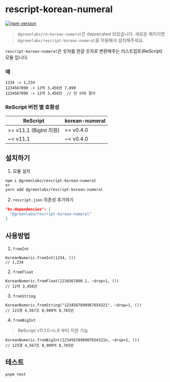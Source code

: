 # rescript-korean-numeral

[![npm version](https://img.shields.io/npm/v/@greenlabs/rescript-korean-numeral.svg)](https://www.npmjs.com/package/@greenlabs/rescript-korean-numeral)

> `@greenlabs/re-korean-numeral`은 deprecated 되었습니다.
> 새로운 패키지명 `@greenlabs/rescript-korean-numeral`을 이용해서 설치해주세요.

`rescript-korean-numeral`은 숫자를 한글 숫자로 변환해주는 리스트립트(ReScript) 모듈 입니다.

### 예

```
1234 -> 1,234
1234567890 -> 12억 3,456만 7,890
1234567890 -> 12억 3,456만  // 만 이하 절삭
```

### ReScript 버전 별 호환성

| ReScript               | korean-numeral |
| ---------------------- | -------------- |
| >= v11.1 (BigInt 지원) | >= v0.4.0      |
| ~< v11.1               | ~< v0.4.0      |

## 설치하기

1. 모듈 설치

```shell
npm i @greenlabs/rescript-korean-numeral
or
yarn add @greenlabs/rescript-korean-numeral
```

2. `rescript.json` 의존성 추가하기

```json
"bs-dependencies": [
  "@greenlabs/rescript-korean-numeral"
]
```

## 사용방법

1. `fromInt`

```rescript
KoreanNumeric.fromInt(1234, ())
// 1,234
```

2. `fromFloat`

```rescript
KoreanNumeric.fromFloat(1234567890.1, ~drop=1, ())
// 12억 3,456만
```

3. `fromString`

```rescript
KoreanNumeric.fromString("1234567890987654321", ~drop=1, ())
// 123경 4,567조 8,909억 8,765만
```

4. `fromBigInt`

> ReScript v11.1.0-rc.6 부터 지원 가능

```rescript
KoreanNumeric.fromBigInt(1234567890987654321n, ~drop=1, ())
// 123경 4,567조 8,909억 8,765만
```

## 테스트

```shell
pnpm test
```
